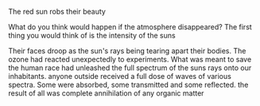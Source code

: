 The red sun robs their beauty

What do you think would happen if the atmosphere disappeared? The first thing you would think of is the intensity of the suns 

Their faces droop as the sun's rays being tearing apart their bodies. The ozone had reacted unexpectedly to experiments. What was meant to save the human race had unleashed the full spectrum of the suns rays onto our inhabitants. 
anyone outside received a full dose of waves of various spectra. Some were absorbed, some transmitted and some reflected. the result of all was complete annihilation of any organic matter  